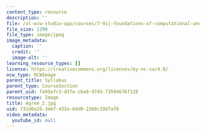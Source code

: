 ```yaml
---
content_type: resource
description: ''
file: /ol-ocw-studio-app/courses/7-91j-foundations-of-computational-and-systems-biology-spring-2014/731d0a253e6f432e6dd02368c19d7af0_Agree_2.jpg
file_size: 1290
file_type: image/jpeg
image_metadata:
  caption: ''
  credit: ''
  image-alt: ''
learning_resource_types: []
license: https://creativecommons.org/licenses/by-nc-sa/4.0/
ocw_type: OCWImage
parent_title: Syllabus
parent_type: CourseSection
parent_uid: fa95efc3-d3fe-cba9-9745-73504676f128
resourcetype: Image
title: Agree_2.jpg
uid: 731d0a25-3e6f-432e-6dd0-2368c19d7af0
video_metadata:
  youtube_id: null
---
```

